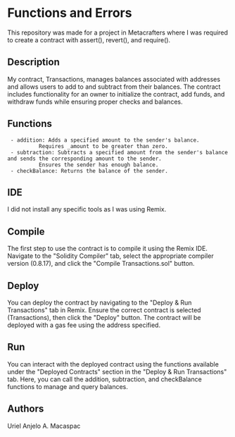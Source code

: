 # Functions and Errors
This repository was made for a project in Metacrafters where I was required to create a contract with assert(), revert(), and require().

## Description
My contract, Transactions, manages balances associated with addresses and allows users to add to and subtract from their balances. The contract includes functionality for an owner to initialize the contract, add funds, and withdraw funds while ensuring proper checks and balances.

## Functions
     - addition: Adds a specified amount to the sender's balance.
              Requires _amount to be greater than zero.
     - subtraction: Subtracts a specified amount from the sender's balance and sends the corresponding amount to the sender.
              Ensures the sender has enough balance.
     - checkBalance: Returns the balance of the sender.

## IDE
I did not install any specific tools as I was using Remix.

## Compile
The first step to use the contract is to compile it using the Remix IDE. Navigate to the "Solidity Compiler" tab, select the appropriate compiler version (0.8.17), and click the "Compile Transactions.sol" button.

## Deploy
You can deploy the contract by navigating to the "Deploy & Run Transactions" tab in Remix. Ensure the correct contract is selected (Transactions), then click the "Deploy" button. The contract will be deployed with a gas fee using the address specified.

## Run
You can interact with the deployed contract using the functions available under the "Deployed Contracts" section in the "Deploy & Run Transactions" tab. Here, you can call the addition, subtraction, and checkBalance functions to manage and query balances.

## Authors
Uriel Anjelo A. Macaspac





